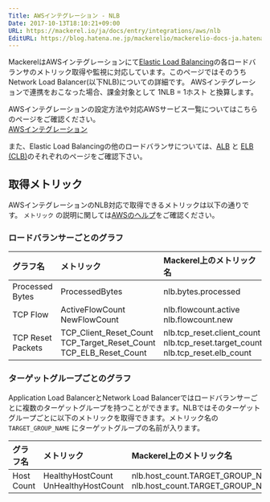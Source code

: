 ```yaml
---
Title: AWSインテグレーション - NLB
Date: 2017-10-13T18:10:21+09:00
URL: https://mackerel.io/ja/docs/entry/integrations/aws/nlb
EditURL: https://blog.hatena.ne.jp/mackerelio/mackerelio-docs-ja.hatenablog.mackerel.io/atom/entry/8599973812307563059
---
```


MackerelはAWSインテグレーションにて<a href="https://aws.amazon.com/elasticloadbalancing/" target="_blank">Elastic Load Balancing</a>の各ロードバランサのメトリック取得や監視に対応しています。このページではそのうちNetwork Load Balancer(以下NLB)についての詳細です。
AWSインテグレーションで連携をおこなった場合、課金対象として 1NLB = 1ホスト と換算します。

AWSインテグレーションの設定方法や対応AWSサービス一覧についてはこちらのページをご確認ください。<br>
<a href="https://mackerel.io/ja/docs/entry/integrations/aws">AWSインテグレーション</a>

また、Elastic Load Balancingの他のロードバランサについては、[ALB](https://mackerel.io/ja/docs/entry/integrations/aws/alb) と [ELB (CLB)](https://mackerel.io/ja/docs/entry/integrations/aws/elb)のそれぞれのページをご確認下さい。

## 取得メトリック
AWSインテグレーションのNLB対応で取得できるメトリックは以下の通りです。 `メトリック` の説明に関しては<a href="https://docs.aws.amazon.com/ja_jp/elasticloadbalancing/latest/network/load-balancer-cloudwatch-metrics.html" target="_blank">AWSのヘルプ</a>をご確認ください。

### ロードバランサーごとのグラフ
|グラフ名|メトリック|Mackerel上のメトリック名|単位|Statistics|
|:---|:---|:---|:---|:---|
|Processed Bytes|ProcessedBytes|nlb.bytes.processed|bytes|Sum|
|TCP Flow|ActiveFlowCount<br>NewFlowCount|nlb.flowcount.active<br>nlb.flowcount.new|integer|Average<br>Sum|
|TCP Reset Packets|TCP_Client_Reset_Count<br>TCP_Target_Reset_Count<br>TCP_ELB_Reset_Count|nlb.tcp_reset.client_count<br>nlb.tcp_reset.target_count<br>nlb.tcp_reset.elb_count|integer|Sum|

### ターゲットグループごとのグラフ
Application Load BalancerとNetwork Load Balancerではロードバランサーごとに複数のターゲットグループを持つことができます。NLBではそのターゲットグループごとに以下のメトリックを取得できます。メトリック名の `TARGET_GROUP_NAME` にターゲットグループの名前が入ります。

|グラフ名|メトリック|Mackerel上のメトリック名|単位|Statistics|
|:---|:---|:---|:---|:---|
|Host Count|HealthyHostCount<br>UnHealthyHostCount|nlb.host_count.TARGET_GROUP_NAME.healthy<br>nlb.host_count.TARGET_GROUP_NAME.unhealthy|integer|Average|
